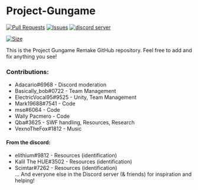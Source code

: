 # Project-Gungame
[![Pull Requests](https://img.shields.io/github/issues-pr/wally-pacmero/Project-Gungame)](https://github.com/wally-pacmero/Project-Gungame/pulls)
[![Issues](https://img.shields.io/github/issues/wally-pacmero/Project-Gungame)](https://github.com/wally-pacmero/Project-Gungame/issues)
[![discord server](https://img.shields.io/discord/632469311302139904?color=36393F&label=Discord%20Server&logo=discord)](https://discord.gg/mJmjZBupYJ)

[![Size](https://img.shields.io/github/repo-size/wally-pacmero/Project-Gungame)](/)

This is the Project Gungame Remake GitHub repository. Feel free to add and fix anything you see!

### Contributions:
+ Adacario#6968 - Discord moderation
+ Basically_bob#0722 - Team Management
+ ElectricVocal95#9525 - Unity, Team Management
+ Mark19688#7541 - Code
+ mse#6064 - Code
+ Wally Pacmero - Code
+ Qba#3625 - SWF handling, Resources, Research
+ VexnoTheFox#1812 - Music
#### From the discord:
+ elithium#9812 - Resources (identification)
+ Kalil The HUE#3502 - Resources (identification)
+ Scimtar#7262 - Resources (identification)
<br />... And everyone else in the Discord server (& friends) for inspiration and helping!
